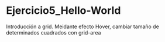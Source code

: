 # Ejercicio5_Hello-World

Introducción a grid.
Meidante efecto Hover, cambiar tamaño de determinados cuadrados con grid-area